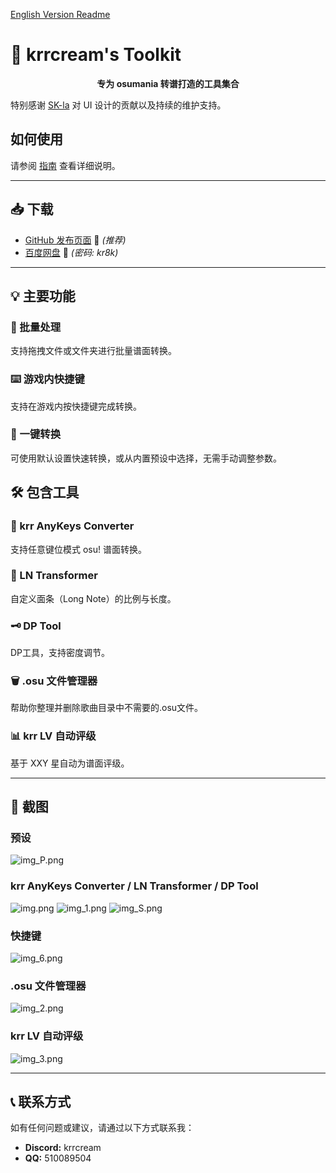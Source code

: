 ﻿[English Version Readme](../readme.md)

# 🎵 krrcream's Toolkit

<p align="center">
  <b>专为 osumania 转谱打造的工具集合</b>
</p>

特别感谢 [SK-la](https://github.com/SK-la) 对 UI 设计的贡献以及持续的维护支持。

## 如何使用

请参阅 [指南](doc/guide.md) 查看详细说明。

---

## 📥 下载

- [GitHub 发布页面](https://github.com/krrcream/krrcream-Toolkit/releases) 🚀 *(推荐)*
- [百度网盘](https://pan.baidu.com/s/1VBhS-RCG402KkjoX9obQNw?from=init&pwd=kr8k) 🔗 *(密码: kr8k)*

---

## 💡 主要功能

### 📁 批量处理
支持拖拽文件或文件夹进行批量谱面转换。

### ⌨️ 游戏内快捷键
支持在游戏内按快捷键完成转换。

### 🔄 一键转换
可使用默认设置快速转换，或从内置预设中选择，无需手动调整参数。

## 🛠️ 包含工具

### 🎵 krr AnyKeys Converter
支持任意键位模式 osu! 谱面转换。

### 📝 LN Transformer
自定义面条（Long Note）的比例与长度。

### 🗝 DP Tool
DP工具，支持密度调节。

### 🗑️ .osu 文件管理器
帮助你整理并删除歌曲目录中不需要的.osu文件。

### 📊 krr LV 自动评级
基于 XXY 星自动为谱面评级。

---

## 📸 截图

### 预设
![img_P.png](../img/7.jpg)
### krr AnyKeys Converter / LN Transformer / DP Tool
![img.png](../img/1.jpg)
![img_1.png](../img/2.jpg)
![img_S.png](../img/3.jpg)
### 快捷键
![img_6.png](../img/6.jpg)
### .osu 文件管理器
![img_2.png](../img/4.jpg)
### krr LV 自动评级
![img_3.png](../img/5.jpg)

---

## 📞 联系方式

如有任何问题或建议，请通过以下方式联系我：
- **Discord:** krrcream
- **QQ:** 510089504
